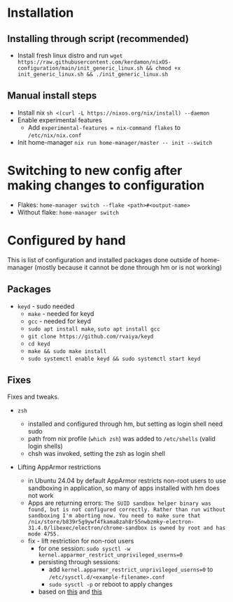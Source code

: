 # Installation

## Installing through script (recommended)

- Install fresh linux distro and run `wget https://raw.githubusercontent.com/kerdamon/nixOS-configuration/main/init_generic_linux.sh && chmod +x init_generic_linux.sh && ./init_generic_linux.sh`

## Manual install steps

- Install nix `sh <(curl -L https://nixos.org/nix/install) --daemon`
- Enable experimental features
  - Add `experimental-features = nix-command flakes` to `/etc/nix/nix.conf`
- Init home-manager `nix run home-manager/master -- init --switch`

# Switching to new config after making changes to configuration

- Flakes: `home-manager switch --flake <path>#<output-name>`
- Without flake: `home-manager switch`

# Configured by hand
This is list of configuration and installed packages done outside of home-manager (mostly because it cannot be done through hm or is not working)

## Packages

- `keyd` - sudo needed
  - `make` - needed for keyd
  - `gcc` - needed for keyd
  - `sudo apt install make`, `suto apt install gcc`
  - `git clone https://github.com/rvaiya/keyd`
  - `cd keyd`
  - `make && sudo make install`
  - `sudo systemctl enable keyd && sudo systemctl start keyd`

## Fixes
Fixes and tweaks.

- `zsh`
  - installed and configured through hm, but setting as login shell need sudo
  - path from nix profile (`which zsh`) was added to `/etc/shells` (valid login shells)
  - chsh was invoked, setting the zsh as login shell

- Lifting AppArmor restrictions
  - in Ubuntu 24.04 by default AppArmor restricts non-root users to use sandboxing in application, so many of apps installed with hm does not work
  - Apps are returning errors: `The SUID sandbox helper binary was found, but is not configured correctly. Rather than run without sandboxing I'm aborting now. You need to make sure that /nix/store/b839r5g9ywf4fkama8zah8r55nwbzmky-electron-31.4.0/libexec/electron/chrome-sandbox is owned by root and has mode 4755.`
  - fix - lift restriction for non-root users 
    - for one session: `sudo sysctl -w kernel.apparmor_restrict_unprivileged_userns=0`
    - persisting through sessions:
      - add `kernel.apparmor_restrict_unprivileged_userns=0` to `/etc/sysctl.d/<example-filename>.conf`
      - `sudo sysctl -p` or reboot to apply changes 
    - based on [this](https://github.com/electron/electron/issues/42510#issuecomment-2171583086) and [this](https://github.com/arduino/arduino-ide/issues/2429#issuecomment-2099775010)

